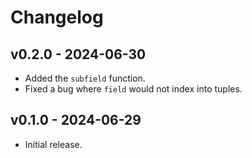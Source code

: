 # Changelog

## v0.2.0 - 2024-06-30

- Added the `subfield` function.
- Fixed a bug where `field` would not index into tuples.

## v0.1.0 - 2024-06-29

- Initial release.
